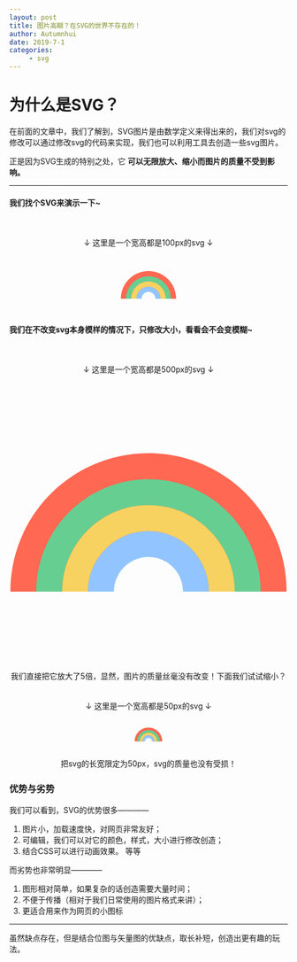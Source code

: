 ```yaml
---
layout: post
title: 图片高糊？在SVG的世界不存在的！
author: Autumnhui
date: 2019-7-1
categories:
     - svg
---
```


# 为什么是SVG？

在前面的文章中，我们了解到，SVG图片是由数学定义来得出来的，我们对svg的修改可以通过修改svg的代码来实现，我们也可以利用工具去创造一些svg图片。

正是因为SVG生成的特别之处，它 **可以无限放大、缩小而图片的质量不受到影响。**

---

#### 我们找个SVG来演示一下~
<br>
<br>
<center> ↓ 这里是一个宽高都是100px的svg ↓<br><br>
<svg height="100px" viewBox="0 -128 512 512" width="100px" xmlns="http://www.w3.org/2000/svg"><path d="m256 0c-141.386719 0-256 114.613281-256 256h160c0-53.019531 42.980469-96 96-96s96 42.980469 96 96h160c0-141.386719-114.613281-256-256-256zm0 0" fill="#ff6853"/><path d="m256 48c-114.820312.132812-207.867188 93.179688-208 208h48c0-88.367188 71.632812-160 160-160s160 71.632812 160 160h48c-.132812-114.820312-93.179688-207.867188-208-208zm0 0" fill="#67ce91"/><path d="m256 96c-88.324219.097656-159.902344 71.675781-160 160h48c0-61.855469 50.144531-112 112-112s112 50.144531 112 112h48c-.097656-88.324219-71.675781-159.902344-160-160zm0 0" fill="#f7d260"/><path d="m256 144c-61.824219.078125-111.921875 50.175781-112 112h48c0-35.347656 28.652344-64 64-64s64 28.652344 64 64h48c-.078125-61.824219-50.175781-111.921875-112-112zm0 0" fill="#92c5ff"/></svg>
</center>

#### 我们在不改变svg本身模样的情况下，只修改大小，看看会不会变模糊~
<br>
<br>
<center> ↓ 这里是一个宽高都是500px的svg ↓<br><br>
<svg height="500px" viewBox="0 -128 512 512" width="500px" xmlns="http://www.w3.org/2000/svg"><path d="m256 0c-141.386719 0-256 114.613281-256 256h160c0-53.019531 42.980469-96 96-96s96 42.980469 96 96h160c0-141.386719-114.613281-256-256-256zm0 0" fill="#ff6853"/><path d="m256 48c-114.820312.132812-207.867188 93.179688-208 208h48c0-88.367188 71.632812-160 160-160s160 71.632812 160 160h48c-.132812-114.820312-93.179688-207.867188-208-208zm0 0" fill="#67ce91"/><path d="m256 96c-88.324219.097656-159.902344 71.675781-160 160h48c0-61.855469 50.144531-112 112-112s112 50.144531 112 112h48c-.097656-88.324219-71.675781-159.902344-160-160zm0 0" fill="#f7d260"/><path d="m256 144c-61.824219.078125-111.921875 50.175781-112 112h48c0-35.347656 28.652344-64 64-64s64 28.652344 64 64h48c-.078125-61.824219-50.175781-111.921875-112-112zm0 0" fill="#92c5ff"/></svg>
<br>
<br>
我们直接把它放大了5倍，显然，图片的质量丝毫没有改变！下面我们试试缩小？
</center>
<br>
<br>
<center> ↓ 这里是一个宽高都是50px的svg ↓<br><br>
<svg height="50px" viewBox="0 -128 512 512" width="50px" xmlns="http://www.w3.org/2000/svg"><path d="m256 0c-141.386719 0-256 114.613281-256 256h160c0-53.019531 42.980469-96 96-96s96 42.980469 96 96h160c0-141.386719-114.613281-256-256-256zm0 0" fill="#ff6853"/><path d="m256 48c-114.820312.132812-207.867188 93.179688-208 208h48c0-88.367188 71.632812-160 160-160s160 71.632812 160 160h48c-.132812-114.820312-93.179688-207.867188-208-208zm0 0" fill="#67ce91"/><path d="m256 96c-88.324219.097656-159.902344 71.675781-160 160h48c0-61.855469 50.144531-112 112-112s112 50.144531 112 112h48c-.097656-88.324219-71.675781-159.902344-160-160zm0 0" fill="#f7d260"/><path d="m256 144c-61.824219.078125-111.921875 50.175781-112 112h48c0-35.347656 28.652344-64 64-64s64 28.652344 64 64h48c-.078125-61.824219-50.175781-111.921875-112-112zm0 0" fill="#92c5ff"/></svg>
<br>
<br>
把svg的长宽限定为50px，svg的质量也没有受损！
</center>

### 优势与劣势

我们可以看到，SVG的优势很多————
1. 图片小，加载速度快，对网页非常友好；
2. 可编辑，我们可以对它的颜色，样式，大小进行修改创造；
3. 结合CSS可以进行动画效果。
等等

而劣势也非常明显————
1. 图形相对简单，如果复杂的话创造需要大量时间；
2. 不便于传播（相对于我们日常使用的图片格式来讲）；
3. 更适合用来作为网页的小图标

---

虽然缺点存在，但是结合位图与矢量图的优缺点，取长补短，创造出更有趣的玩法。
